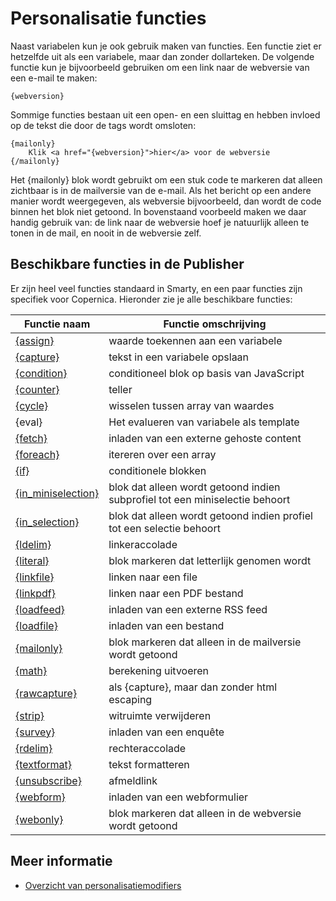 # Personalisatie functies

Naast variabelen kun je ook gebruik maken van functies. Een functie ziet er
hetzelfde uit als een variabele, maar dan zonder dollarteken. De volgende 
functie kun je bijvoorbeeld gebruiken om een link naar de webversie van een 
e-mail te maken:

```text
{webversion}
```

Sommige functies bestaan uit een open- en een sluittag en hebben invloed op
de tekst die door de tags wordt omsloten:

```text
{mailonly}
    Klik <a href="{webversion}">hier</a> voor de webversie
{/mailonly}
```    
Het {mailonly} blok wordt gebruikt om een stuk code te markeren dat alleen 
zichtbaar is in de mailversie van de e-mail. Als het bericht op een andere
manier wordt weergegeven, als webversie bijvoorbeeld, dan wordt de code binnen
het blok niet getoond. In bovenstaand voorbeeld maken we daar handig gebruik 
van: de link naar de webversie hoef je natuurlijk alleen te tonen in de mail,
en nooit in de webversie zelf.


## Beschikbare functies in de Publisher

Er zijn heel veel functies standaard in Smarty, en een paar functies zijn
specifiek voor Copernica. Hieronder zie je alle beschikbare functies:       

| Functie naam                                                          | Functie omschrijving                                                         |
|-----------------------------------------------------------------------|------------------------------------------------------------------------------|
| [{assign}](./personalization-functions-assign)                        | waarde toekennen aan een variabele                                           |
| [{capture}](./personalization-functions-capture)                      | tekst in een variabele opslaan                                               |
| [{condition}](./personalization-functions-condition)                  | conditioneel blok op basis van JavaScript                                    |
| [{counter}](./personalization-functions-counter)                      | teller                                                                       |
| [{cycle}](./personalization-functions-cycle)                          | wisselen tussen array van waardes                                            |
| {eval}                                                                | Het evalueren van variabele als template                                     |
| [{fetch}](./personalization-functions-fetch)                          | inladen van een externe gehoste content                                      |
| [{foreach}](./personalization-functions-foreach)                      | itereren over een array                                                      |
| [{if}](./personalization-functions-if)                                | conditionele blokken                                                         |
| [{in_miniselection}](./personalization-functions-in_miniselection)    | blok dat alleen wordt getoond indien subprofiel tot een miniselectie behoort |
| [{in_selection}](./personalization-functions-in_selection)            | blok dat alleen wordt getoond indien profiel tot een selectie behoort        |
| [{ldelim}](./personalization-functions-delim)                         | linkeraccolade                                                               |
| [{literal}](./personalization-functions-literal)                      | blok markeren dat letterlijk genomen wordt                                   |
| [{linkfile}](./personalization-functions-linkfile)                    | linken naar een file                                                         |
| [{linkpdf}](./personalization-functions-linkpdf)                      | linken naar een PDF bestand                                                  |
| [{loadfeed}](./personalization-functions-loadfeed)                    | inladen van een externe RSS feed                                             |
| [{loadfile}](./personalization-functions-loadfile)                    | inladen van een bestand                                                      |
| [{mailonly}](./personalization-functions-mailonly)                    | blok markeren dat alleen in de mailversie wordt getoond                      |
| [{math}](./personalization-functions-math)                            | berekening uitvoeren                                                         |
| [{rawcapture}](./personalization-functions-rawcapture)                | als {capture}, maar dan zonder html escaping                                 |
| [{strip}](./personalization-functions-strip)                          | witruimte verwijderen                                                        |
| [{survey}](./personalization-functions-survey)                        | inladen van een enquête                                                      |
| [{rdelim}](./personalization-functions-delim)                         | rechteraccolade                                                              |
| [{textformat}](./personalization-functions-textform)                  | tekst formatteren                                                            |
| [{unsubscribe}](./personalization-functions-unsubscribe)              | afmeldlink                                                                   |
| [{webform}](./personalization-functions-webform)                      | inladen van een webformulier                                                 |
| [{webonly}](./personalization-functions-webonly)                      | blok markeren dat alleen in de webversie wordt getoond                       |


## Meer informatie

* [Overzicht van personalisatiemodifiers](./personalization-modifiers)
